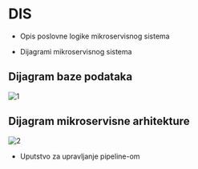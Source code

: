 # DIS

* Opis poslovne logike mikroservisnog sistema



* Dijagrami mikroservisnog sistema 

## Dijagram baze podataka

![1](https://i.ibb.co/J53j6m0/database-diagram.png) 

## Dijagram mikroservisne arhitekture

![2](https://i.ibb.co/FJbYBWx/architecture-diagram.png)

* Uputstvo za upravljanje pipeline-om
